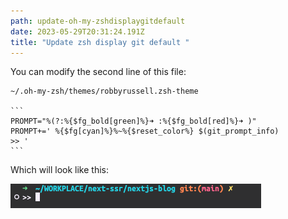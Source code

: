 ```yaml
---
path: update-oh-my-zshdisplaygitdefault
date: 2023-05-29T20:31:24.191Z
title: "Update zsh display git default "
---
```

You can modify the second line of this file:

````shell
~/.oh-my-zsh/themes/robbyrussell.zsh-theme

```
PROMPT="%(?:%{$fg_bold[green]%}➜ :%{$fg_bold[red]%}➜ )"
PROMPT+=' %{$fg[cyan]%}%~%{$reset_color%} $(git_prompt_info)
>> '
```
````

Which will look like this:

![](../assets/git-display.png)